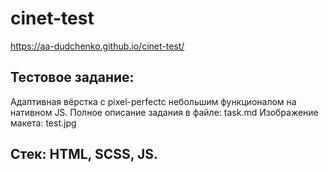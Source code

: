 # cinet-test
https://aa-dudchenko.github.io/cinet-test/ 
## Тестовое задание:
Aдаптивная вёрстка с pixel-perfectс небольшим функционалом на нативном JS.
Полное описание задания в файле: task.md 
Изображение макета: test.jpg
## Стек: HTML, SCSS, JS.
